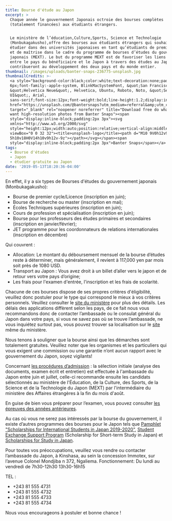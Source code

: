 ```yaml
---
title: Bourse d'étude au Japon
excerpt: >
  Chaque année le gouvernement Japonais octroie des bourses complètes
  (totalement financées) aux étudiants étrangers.


  Le ministère de l’éducation,Culture,Sports, Science et Technologie
  (Monbukagakusho),offre des bourses aux étudiants étrangers qui souhaitent
  étudier dans des universités japonaises en tant qu’étudiants de premier cycle
  et de maîtrise dans le cadre du programme de bourses d’études du gouvernement
  japonais (MEXT). Le but du programme MEXT est de favoriser les liens d'amitié
  entre le pays du bénéficiaire et le Japon à travers des études au Japon et qui
  contribueront au développement des deux pays et du monde entier.
thumbnail: /images/uploads/banter-snaps-236775-unsplash.jpg
thumbnailCredits: >-
  <a style="background-color:black;color:white;text-decoration:none;padding:4px
  6px;font-family:-apple-system, BlinkMacSystemFont, &quot;San Francisco&quot;,
  &quot;Helvetica Neue&quot;, Helvetica, Ubuntu, Roboto, Noto, &quot;Segoe
  UI&quot;, Arial,
  sans-serif;font-size:12px;font-weight:bold;line-height:1.2;display:inline-block;border-radius:3px"
  href="https://unsplash.com/@bantersnaps?utm_medium=referral&amp;utm_campaign=photographer-credit&amp;utm_content=creditBadge"
  target="_blank" rel="noopener noreferrer" title="Download free do whatever you
  want high-resolution photos from Banter Snaps"><span
  style="display:inline-block;padding:2px 3px"><svg
  xmlns="http://www.w3.org/2000/svg"
  style="height:12px;width:auto;position:relative;vertical-align:middle;top:-2px;fill:white"
  viewBox="0 0 32 32"><title>unsplash-logo</title><path d="M10 9V0h12v9H10zm12
  5h10v18H0V14h10v9h12v-9z"></path></svg></span><span
  style="display:inline-block;padding:2px 3px">Banter Snaps</span></a>
tags:
  - Bourse d'études
  - Japon
  - étudier gratuite au Japon
date: '2019-05-13T18:20:36-04:00'
---
```

En effet, il y a six types de Bourses d'études du gouvernement japonais (Monbukagakusho): 

* Bourse de premier cycle/Licence (inscription en juin);
* Bourse de recherche ou master (inscription en mai);
* Écoles Techniques supérieures (inscription en juin);
* Cours de profession et spécialisation (inscription en juin);
* Bourse pour les professeurs des études primaires et secondaires (inscription en janvier/février);
* JET programme pour les coordonnateurs de relations internationales (inscription en décembre)

Qui couvrent :

* Allocation: Le montant du déboursement mensuel de la bourse d’études reste à déterminer, mais généralement, il revient à 117,000 yen par mois soit près de 1080 USD.
* Transport au Japon : Vous avez droit à un billet d’aller vers le japon et de retour vers votre pays d’origine;
* Les frais pour l'examen d'entrée, l'inscription et les frais de scolarité.

Chacune de ces bourses dispose de ses propres critères d'éligibilité, veuillez donc postuler pour le type qui correspond le mieux à vos critères personnels. Veuillez consulter le [site du ministère](https://www.studyjapan.go.jp/fr/index.html) pour plus des détails. Les délais des applications diffèrent selon les pays, de ce fait nous vous recommandons donc de contacter l’ambassade ou le consulat général du Japon dans votre pays, si vous ne savez pas où se trouve l’ambassade, ne vous inquiétez surtout pas, vous pouvez trouver sa localisation sur le [site](https://www.mofa.go.jp/about/emb_cons/mofaserv.html) même du ministère.

Nous tenons à souligner que la bourse ainsi que les démarches sont totalement gratuites. Veuillez noter que les organismes et les particuliers qui vous exigent une commission ou une garantie n’ont aucun rapport avec le gouvernement du Japon, soyez vigilants! 

Concernant [les procédures d’admission](https://www.studyjapan.go.jp/fr/index.html) :  la sélection initiale (analyse des documents, examen écrit et entretien) est effectuée à l'ambassade du Japon entre juin et juillet, celle-ci recommande ensuite les candidats sélectionnés au ministère de l'Éducation, de la Culture, des Sports, de la Science et de la Technologie du Japon (MEXT) par l'intermédiaire du ministère des Affaires étrangères à la fin du mois d'août.

En guise de bien vous préparer pour l’examen, vous pouvez consulter [les épreuves des années antérieures](https://www.studyjapan.go.jp/en/toj/toj0302e-32.html#1).

Au cas où vous ne serez pas intéressés par la bourse du gouvernement, il existe d’autres programmes des bourses pour le Japon tels que [Pamphlet "Scholarships for International Students in Japan 2019-2020"](https://www.jasso.go.jp/en/study_j/scholarships/brochure.html), [Student Exchange Support Program](https://www.jasso.go.jp/en/study_j/scholarships/short_term.html) (Scholarship for Short-term Study in Japan) et [Scholarships for Study in Japan](https://www.jasso.go.jp/en/study_j/scholarships/index.html).

Pour toutes vos préoccupations, veuillez vous rendre ou contacter l’ambassade du Japon, à Kinshasa, au sein la concession Immotex, sur l’avenue Colonel Mondjiba n 372, Ngaliema.
Fonctionnement: Du lundi au vendredi de 7h30-12h30 13h30-16h15

TEL : 

* +243 81 555 4731
* +243 81 555 4732
* +243 81 555 4733
* +243 81 555 4734




Nous vous encourageons à postuler et bonne chance !
